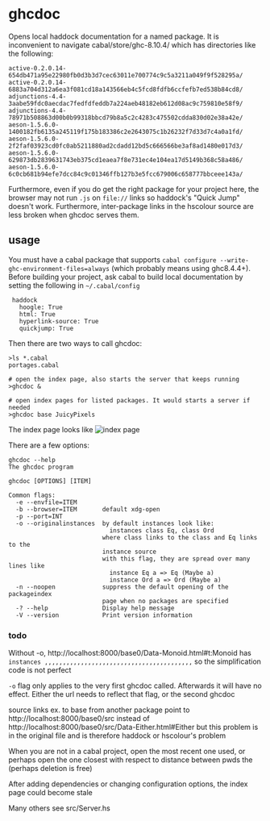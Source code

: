 # ghcdoc

Opens local haddock documentation for a named package. It is inconvenient to
navigate cabal/store/ghc-8.10.4/ which has directories like the following:

```
active-0.2.0.14-654db471a95e22980fb0d3b3d7cec63011e700774c9c5a3211a049f9f528295a/
active-0.2.0.14-6883a704d312a6ea3f081cd18a143566eb4c5fcd8fdfb6ccfefb7ed538b84cd8/
adjunctions-4.4-3aabe59fdc0aecdac7fedfdfeddb7a224aeb48182eb612d08ac9c759810e58f9/
adjunctions-4.4-78971b508863d00b0b99318bbcd79b8a5c2c4283c475502cdda830d02e38a42e/
aeson-1.5.6.0-1400182fb6135a245119f175b183386c2e2643075c1b26232f7d33d7c4a0a1fd/
aeson-1.5.6.0-2f2faf03923cd0fc0ab5211880ad2cdadd12bd5c666566be3af8ad1480e017d3/
aeson-1.5.6.0-629873db2839631743eb375cd1eaea7f8e731ec4e104ea17d5149b368c58a486/
aeson-1.5.6.0-6c0cb681b94efe7dcc84c9c01346ffb127b3e5fcc679006c658777bbceee143a/
```

Furthermore, even if you do get the right package for your project here, the
browser may not run `.js` on `file://` links so haddock's "Quick Jump" doesn't
work. Furthermore, inter-package links in the hscolour source are less broken
when ghcdoc serves them.

## usage

You must have a cabal package that supports `cabal configure --write-ghc-environment-files=always` (which probably means using ghc8.4.4+). Before building your project, ask cabal to build local documentation by setting
the following in `~/.cabal/config`

     haddock
       hoogle: True
       html: True
       hyperlink-source: True
       quickjump: True

Then there are two ways to call ghcdoc:

```shell
>ls *.cabal
portages.cabal

# open the index page, also starts the server that keeps running
>ghcdoc &

# open index pages for listed packages. It would starts a server if needed
>ghcdoc base JuicyPixels
```

The index page looks like ![index page](screenshot_index.png)

There are a few options:

```
ghcdoc --help
The ghcdoc program

ghcdoc [OPTIONS] [ITEM]

Common flags:
  -e --envfile=ITEM
  -b --browser=ITEM       default xdg-open
  -p --port=INT
  -o --originalinstances  by default instances look like:
                            instances class Eq, class Ord
                          where class links to the class and Eq links to the
                          instance source
                          with this flag, they are spread over many lines like
                            instance Eq a => Eq (Maybe a)
                            instance Ord a => Ord (Maybe a)
  -n --noopen             suppress the default opening of the packageindex
                          page when no packages are specified
  -? --help               Display help message
  -V --version            Print version information
```

### todo

Without -o, http://localhost:8000/base0/Data-Monoid.html#t:Monoid has `instances ,,,,,,,,,,,,,,,,,,,,,,,,,,,,,,,,,,,,,,,,,` so the simplification code is not perfect

`-o` flag only applies to the very first ghcdoc called. Afterwards it will have no effect. Either
the url needs to reflect that flag, or the second ghcdoc

source links ex. to base from another package point to http://localhost:8000/base0/src instead of http://localhost:8000/base0/src/Data-Either.html#Either but this problem is in the original file and is therefore haddock or hscolour's problem

When you are not in a cabal project, open the most recent one used, or perhaps open the one
closest with respect to distance between pwds the (perhaps deletion is free)

After adding dependencies or changing configuration options, the index page could become stale

Many others see src/Server.hs

